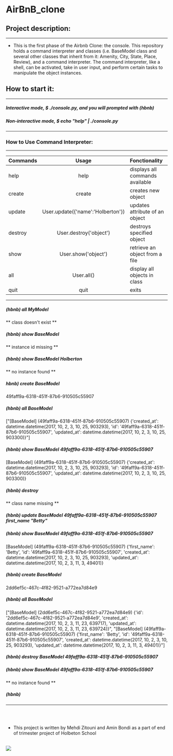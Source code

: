 # AirBnB_clone
## Project description:

******

* This is the first phase of the Airbnb Clone: the console. This repository holds a command interpreter and classes (i.e. BaseModel class and several other classes that inherit from it: Amenity, City, State, Place, Review), and a command interpreter. The command interpreter, like a shell, can be activated, take in user input, and perform certain tasks to manipulate the object instances.


## How to start it:
******
##### Interactive mode, $ ./console.py, and you will prompted with (hbnb)
##### Non-interactive mode, $ echo "help" | ./console.py
******

### How to Use Command Interpreter:
******

|   Commands  |           Usage                |      Fonctionality               |
| ----------- |:------------------------------:|:--------------------------------|
| help        | help                           | displays all commands available  |
| create      | create <class>                 | creates new object               |
| update      |User.update({'name':'Holberton'})|updates attribute of an object	  |
| destroy     |User.destroy('object')          | destroys specified object        |
| show        | User.show('object')            | retrieve an object from a file   |
| all         | User.all()                     | display all objects in class     |
| quit        | quit                           | exits                            |

******


##### (hbnb) all MyModel
** class doesn't exist **
##### (hbnb) show BaseModel
** instance id missing **
##### (hbnb) show BaseModel Holberton
** no instance found **
##### hbnb) create BaseModel
49faff9a-6318-451f-87b6-910505c55907
##### (hbnb) all BaseModel
["[BaseModel] (49faff9a-6318-451f-87b6-910505c55907) {'created_at': datetime.datetime(2017, 10, 2, 3, 10, 25, 903293), 'id': '49faff9a-6318-451f-87b6-910505c55907', 'updated_at': datetime.datetime(2017, 10, 2, 3, 10, 25, 903300)}"]
##### (hbnb) show BaseModel 49faff9a-6318-451f-87b6-910505c55907
[BaseModel] (49faff9a-6318-451f-87b6-910505c55907) {'created_at': datetime.datetime(2017, 10, 2, 3, 10, 25, 903293), 'id': '49faff9a-6318-451f-87b6-910505c55907', 'updated_at': datetime.datetime(2017, 10, 2, 3, 10, 25, 903300)}
##### (hbnb) destroy
** class name missing **
##### (hbnb) update BaseModel 49faff9a-6318-451f-87b6-910505c55907 first_name "Betty"
##### (hbnb) show BaseModel 49faff9a-6318-451f-87b6-910505c55907
[BaseModel] (49faff9a-6318-451f-87b6-910505c55907) {'first_name': 'Betty', 'id': '49faff9a-6318-451f-87b6-910505c55907', 'created_at': datetime.datetime(2017, 10, 2, 3, 10, 25, 903293), 'updated_at': datetime.datetime(2017, 10, 2, 3, 11, 3, 49401)}
##### (hbnb) create BaseModel
2dd6ef5c-467c-4f82-9521-a772ea7d84e9
##### (hbnb) all BaseModel
["[BaseModel] (2dd6ef5c-467c-4f82-9521-a772ea7d84e9) {'id': '2dd6ef5c-467c-4f82-9521-a772ea7d84e9', 'created_at': datetime.datetime(2017, 10, 2, 3, 11, 23, 639717), 'updated_at': datetime.datetime(2017, 10, 2, 3, 11, 23, 639724)}", "[BaseModel] (49faff9a-6318-451f-87b6-910505c55907) {'first_name': 'Betty', 'id': '49faff9a-6318-451f-87b6-910505c55907', 'created_at': datetime.datetime(2017, 10, 2, 3, 10, 25, 903293), 'updated_at': datetime.datetime(2017, 10, 2, 3, 11, 3, 49401)}"]
##### (hbnb) destroy BaseModel 49faff9a-6318-451f-87b6-910505c55907
##### (hbnb) show BaseModel 49faff9a-6318-451f-87b6-910505c55907
** no instance found **
##### (hbnb) 

******
<br>
<br>

* This project is written by Mehdi Zitouni and Amin Bondi as a part of end of trimester project of Holbeton School
<br>
<img src="https://www.holbertonschool.com/holberton-logo.png">


